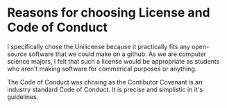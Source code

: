 # Reasons for choosing License and Code of Conduct
I specifically chose the Unilicense because it practically fits any open-source software that we could make on a github. As we are computer science majors, I felt that such a license would be appropriate as students who aren't making software for commerical purposes or anything.

The Code of Conduct was chosing as the Contibutor Covenant is an industry standard Code of Conduct. It is precise and simplistic in it's guidelines.
